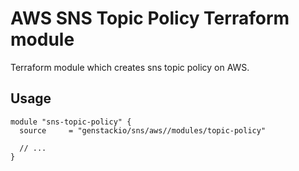 # AWS SNS Topic Policy Terraform module

Terraform module which creates sns topic policy on AWS.

## Usage

```hcl
module "sns-topic-policy" {
  source     = "genstackio/sns/aws//modules/topic-policy"

  // ...
}
```
